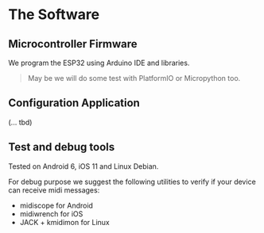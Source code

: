 # The Software

## Microcontroller Firmware
We program the ESP32 using Arduino IDE and libraries. 

> May be we will do some test with PlatformIO or Micropython too.




## Configuration Application
(... tbd)


## Test and debug tools

Tested on Android 6, iOS 11 and Linux Debian.

For debug purpose we suggest the following utilities to verify if your device can receive midi messages:

* midiscope for Android
* midiwrench for iOS
* JACK  + kmidimon  for Linux
